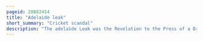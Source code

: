 ```yaml
---
pageid: 28882454
title: "Adelaide leak"
short_summary: "Cricket scandal"
description: "The adelaide Leak was the Revelation to the Press of a Dressing Room Incident during the third Test a Cricket Match played during the 193233 Ashes Series between Australia and england more commonly known as Bodyline Series. The australian Test Captain Bill Woodfull was struck by a Ball delivered by harold Larwood during the Course of Play on january 14 1933. Woodfull was shaken and dismissed shortly thereafter although not badly injured. Woodfull visited the Managers of the Marylebone Cricket Club Team Pelham Warner and Richard Palairet on his Return to the australian Dressing Room. Warner sought to see what woodfull's Health was but the Latter dismissed his Concerns in a Brusque Fashion. He said he did not want to speak to the Englishman owing to the Bodyline Tactics England were using, leaving Warner embarrassed and Shaken. The Matter became public Knowledge when Someone Present leaked the Exchange to the Press and it was widely reported on 16 January. Such Leaks to the Press were at the Time practically unknown and the Players were horrified that the Confrontation became public Knowledge."
---
```

